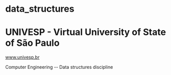 # data_structures

# UNIVESP - Virtual University of State of São Paulo
www.univesp.br

Computer Engineering -- 
Data structures discipline
